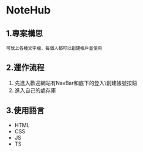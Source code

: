 # NoteHub

## 1.專案構思
    可放上各種文字檔，每個人都可以創建帳戶並使用

## 2.運作流程
1. 先進入歡迎網站有NavBar和底下的登入\創建帳號按鈕
2. 進入自己的處存庫

## 3.使用語言
- HTML
- CSS
- JS
- TS
